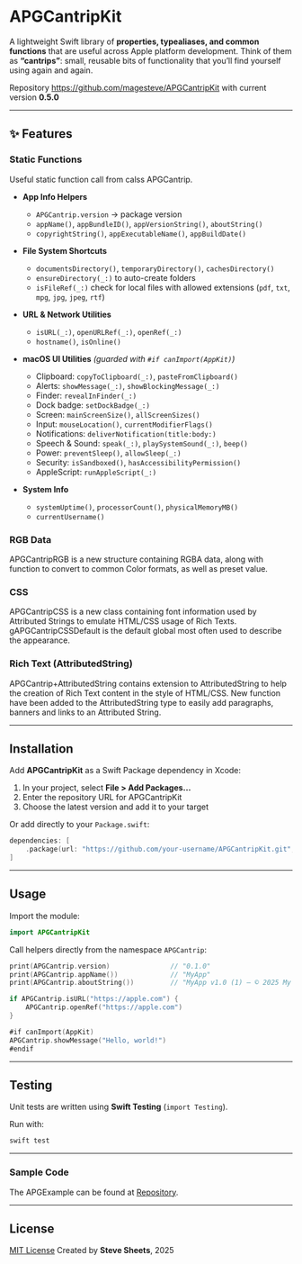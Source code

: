 # APGCantripKit

A lightweight Swift library of **properties, typealiases, and common functions** that are useful across Apple platform development.
Think of them as **“cantrips”**: small, reusable bits of functionality that you’ll find yourself using again and again.

Repository https://github.com/magesteve/APGCantripKit with current version **0.5.0**

---

## ✨ Features

### Static Functions

Useful static function call from calss APGCantrip.

- **App Info Helpers**
  - `APGCantrip.version` → package version
  - `appName()`, `appBundleID()`, `appVersionString()`, `aboutString()`
  - `copyrightString()`, `appExecutableName()`, `appBuildDate()`

- **File System Shortcuts**
  - `documentsDirectory()`, `temporaryDirectory()`, `cachesDirectory()`
  - `ensureDirectory(_:)` to auto-create folders
  - `isFileRef(_:)` check for local files with allowed extensions (`pdf`, `txt`, `mpg`, `jpg`, `jpeg`, `rtf`)

- **URL & Network Utilities**
  - `isURL(_:)`, `openURLRef(_:)`, `openRef(_:)`
  - `hostname()`, `isOnline()`

- **macOS UI Utilities** *(guarded with `#if canImport(AppKit)`)*
  - Clipboard: `copyToClipboard(_:)`, `pasteFromClipboard()`
  - Alerts: `showMessage(_:)`, `showBlockingMessage(_:)`
  - Finder: `revealInFinder(_:)`
  - Dock badge: `setDockBadge(_:)`
  - Screen: `mainScreenSize()`, `allScreenSizes()`
  - Input: `mouseLocation()`, `currentModifierFlags()`
  - Notifications: `deliverNotification(title:body:)`
  - Speech & Sound: `speak(_:)`, `playSystemSound(_:)`, `beep()`
  - Power: `preventSleep()`, `allowSleep(_:)`
  - Security: `isSandboxed()`, `hasAccessibilityPermission()`
  - AppleScript: `runAppleScript(_:)`

- **System Info**
  - `systemUptime()`, `processorCount()`, `physicalMemoryMB()`
  - `currentUsername()`
  
### RGB Data

APGCantripRGB is a new structure containing RGBA data, along with function to convert to common Color formats, as well as preset value.

### CSS

APGCantripCSS is a new class containing font information used by Attributed Strings to emulate HTML/CSS usage of Rich Texts.  gAPGCantripCSSDefault is the default global most often used to describe the appearance.

### Rich Text (AttributedString)

APGCantrip+AttributedString contains extension to AttributedString to help the creation of Rich Text content in the style of HTML/CSS.  New function have been added to the AttributedString type to easily add paragraphs, banners and links to an Attributed String.

---

## Installation

Add **APGCantripKit** as a Swift Package dependency in Xcode:

1. In your project, select **File > Add Packages…**
2. Enter the repository URL for APGCantripKit
3. Choose the latest version and add it to your target

Or add directly to your `Package.swift`:

```swift
dependencies: [
    .package(url: "https://github.com/your-username/APGCantripKit.git", from: "0.1.0")
]
```

---

## Usage

Import the module:

```swift
import APGCantripKit
```

Call helpers directly from the namespace `APGCantrip`:

```swift
print(APGCantrip.version)               // "0.1.0"
print(APGCantrip.appName())             // "MyApp"
print(APGCantrip.aboutString())         // "MyApp v1.0 (1) — © 2025 My Company"

if APGCantrip.isURL("https://apple.com") {
    APGCantrip.openRef("https://apple.com")
}

#if canImport(AppKit)
APGCantrip.showMessage("Hello, world!")
#endif
```

---

## Testing

Unit tests are written using **Swift Testing** (`import Testing`).

Run with:

```bash
swift test
```

---

### Sample Code

The APGExample can be found at [Repository](https://github.com/magesteve/APGExample).

---

## License

[MIT License](LICENSE)
Created by **Steve Sheets**, 2025
